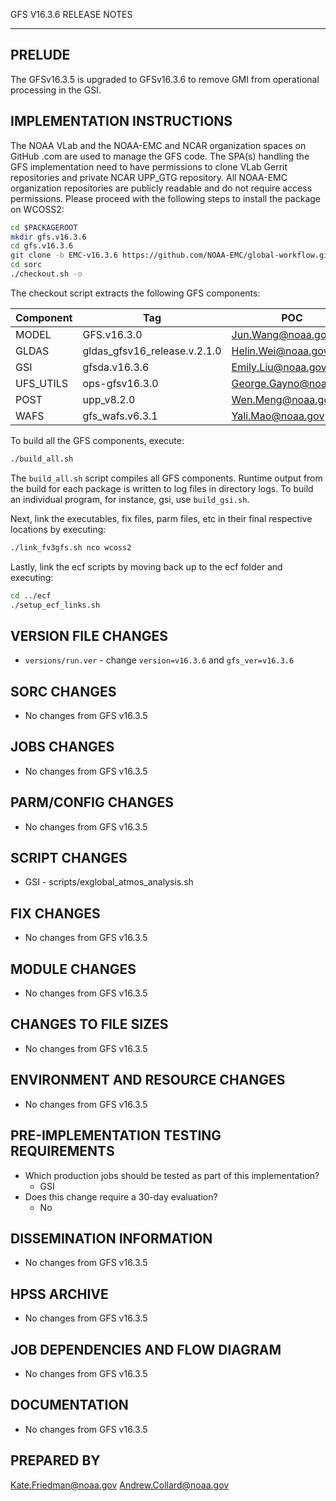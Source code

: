 GFS V16.3.6 RELEASE NOTES

-------
PRELUDE
-------

The GFSv16.3.5 is upgraded to GFSv16.3.6 to remove GMI from operational processing in the GSI.

IMPLEMENTATION INSTRUCTIONS
---------------------------

The NOAA VLab and the NOAA-EMC and NCAR organization spaces on GitHub .com are used to manage the GFS code.  The SPA(s) handling the GFS implementation need to have permissions to clone VLab Gerrit repositories and private NCAR UPP_GTG repository. All NOAA-EMC organization repositories are publicly readable and do not require access permissions.  Please proceed with the following steps to install the package on WCOSS2:

```bash
cd $PACKAGEROOT
mkdir gfs.v16.3.6
cd gfs.v16.3.6
git clone -b EMC-v16.3.6 https://github.com/NOAA-EMC/global-workflow.git .
cd sorc
./checkout.sh -o
```

The checkout script extracts the following GFS components:

| Component | Tag         | POC               |
| --------- | ----------- | ----------------- |
| MODEL     | GFS.v16.3.0   | Jun.Wang@noaa.gov |
| GLDAS     | gldas_gfsv16_release.v.2.1.0 | Helin.Wei@noaa.gov |
| GSI       | gfsda.v16.3.6 | Emily.Liu@noaa.gov |
| UFS_UTILS | ops-gfsv16.3.0 | George.Gayno@noaa.gov |
| POST      | upp_v8.2.0 | Wen.Meng@noaa.gov |
| WAFS      | gfs_wafs.v6.3.1 | Yali.Mao@noaa.gov |

To build all the GFS components, execute:
```bash
./build_all.sh
```
The `build_all.sh` script compiles all GFS components. Runtime output from the build for each package is written to log files in directory logs. To build an individual program, for instance, gsi, use `build_gsi.sh`.

Next, link the executables, fix files, parm files, etc in their final respective locations by executing:
```bash
./link_fv3gfs.sh nco wcoss2
```

Lastly, link the ecf scripts by moving back up to the ecf folder and executing:
```bash
cd ../ecf
./setup_ecf_links.sh
```

VERSION FILE CHANGES
--------------------

* `versions/run.ver` - change `version=v16.3.6` and `gfs_ver=v16.3.6`

SORC CHANGES
------------

* No changes from GFS v16.3.5

JOBS CHANGES
------------

* No changes from GFS v16.3.5

PARM/CONFIG CHANGES
-------------------

* No changes from GFS v16.3.5

SCRIPT CHANGES
--------------

* GSI - scripts/exglobal_atmos_analysis.sh

FIX CHANGES
-----------

* No changes from GFS v16.3.5

MODULE CHANGES
--------------

* No changes from GFS v16.3.5

CHANGES TO FILE SIZES
---------------------

* No changes from GFS v16.3.5

ENVIRONMENT AND RESOURCE CHANGES
--------------------------------

* No changes from GFS v16.3.5

PRE-IMPLEMENTATION TESTING REQUIREMENTS
---------------------------------------

* Which production jobs should be tested as part of this implementation?
  * GSI 
* Does this change require a 30-day evaluation?
  * No

DISSEMINATION INFORMATION
-------------------------

* No changes from GFS v16.3.5

HPSS ARCHIVE
------------

* No changes from GFS v16.3.5

JOB DEPENDENCIES AND FLOW DIAGRAM
---------------------------------

* No changes from GFS v16.3.5

DOCUMENTATION
-------------

* No changes from GFS v16.3.5

PREPARED BY
-----------
Kate.Friedman@noaa.gov
Andrew.Collard@noaa.gov
